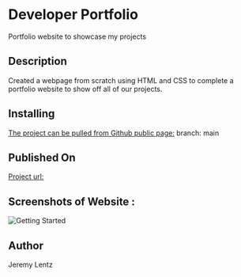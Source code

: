 # Developer Portfolio

Portfolio website to showcase my projects

## Description

Created a webpage from scratch using HTML and CSS to complete a portfolio website to show off all of our projects.

## Installing

[The project can be pulled from Github public page:](https://git@github.com:jlentz17/codeRefactor.git)
branch: main

## Published On

[Project url:](https://github.com/jlentz17/developer-portfolio)

## Screenshots of Website :

![Getting Started](./Assets/images/ScreenShot.png)

## Author

Jeremy Lentz
